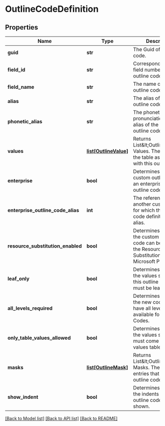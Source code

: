 # OutlineCodeDefinition

## Properties
Name | Type | Description | Notes
------------ | ------------- | ------------- | -------------
**guid** | **str** | The Guid of an outline code. | [optional] 
**field_id** | **str** | Corresponds to the field number of an outline code. | [optional] 
**field_name** | **str** | The name of a custom outline code. | [optional] 
**alias** | **str** | The alias of a custom outline code. | [optional] 
**phonetic_alias** | **str** | The phonetic pronunciation of the alias of the custom outline code. | [optional] 
**values** | [**list[OutlineValue]**](OutlineValue.md) | Returns List&amp;lt;OutlineValue&amp;gt; Values. The values of the table associated with this outline code. | [optional] 
**enterprise** | **bool** | Determines whether a custom outline code is an enterprise custom outline code. | 
**enterprise_outline_code_alias** | **int** | The reference to another custom field for which this outline code definition is an alias. | 
**resource_substitution_enabled** | **bool** | Determines whether the custom outline code can be used by the Resource Substitution Wizard in Microsoft Project. | 
**leaf_only** | **bool** | Determines whether the values specified in this outline code field must be leaf values. | 
**all_levels_required** | **bool** | Determines whether the new codes must have all levels. Not available for Enterprise Codes. | 
**only_table_values_allowed** | **bool** | Determines whether the values specified must come from values table. | 
**masks** | [**list[OutlineMask]**](OutlineMask.md) | Returns List&amp;lt;OutlineMask&amp;gt; Masks. The table of entries that define the outline code mask. | [optional] 
**show_indent** | **bool** | Determines whether the indents of this outline code must be shown. | 

[[Back to Model list]](../README.md#documentation-for-models) [[Back to API list]](../README.md#documentation-for-api-endpoints) [[Back to README]](../README.md)


